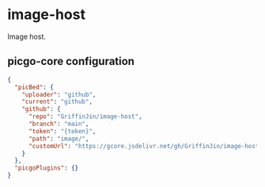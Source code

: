 # image-host
Image host.

## picgo-core configuration
```json
{
  "picBed": {
    "uploader": "github",
    "current": "github",
    "github": {
      "repo": "GriffinJin/image-host",
      "branch": "main",
      "token": "{token}",
      "path": "image/",
      "customUrl": "https://gcore.jsdelivr.net/gh/GriffinJin/image-host@main"
    }
  },
  "picgoPlugins": {}
}
```
